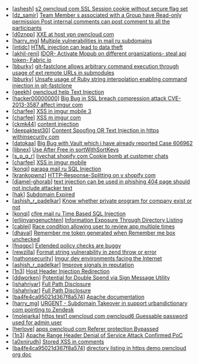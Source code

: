 * [[ashesh](https://hackerone.com/ashesh)] [s2 owncloud com SSL Session cookie without secure flag set](https://hackerone.com/reports/83856)
* [[dz_samir](https://hackerone.com/dz_samir)] [Team Member s associated with a Group have Read-only permission Post internal comments can post comment to all the participants ](https://hackerone.com/reports/107336)
* [[d0znpp](https://hackerone.com/d0znpp)] [XXE at host vpn owncloud com](https://hackerone.com/reports/105980)
* [[harry_mg](https://hackerone.com/harry_mg)] [Multiple vulnerabilities in mail ru subdomains](https://hackerone.com/reports/109373)
* [[intidc](https://hackerone.com/intidc)] [HTML injection can lead to data theft](https://hackerone.com/reports/110578)
* [[akhil-reni](https://hackerone.com/akhil-reni)] [IDOR- Activate Mopub on different organizations- steal api token- Fabric io](https://hackerone.com/reports/95552)
* [[bburky](https://hackerone.com/bburky)] [git-fastclone allows arbitrary command execution through usage of ext remote URLs in submodules](https://hackerone.com/reports/104465)
* [[bburky](https://hackerone.com/bburky)] [Unsafe usage of Ruby string interpolation enabling command injection in git-fastclone](https://hackerone.com/reports/105190)
* [[geekh](https://hackerone.com/geekh)] [owncloud help Text Injection](https://hackerone.com/reports/112304)
* [[hacker00000000](https://hackerone.com/hacker00000000)] [Big Bug in SSL  breach compression attack CVE-2013-3587 affect imgur com](https://hackerone.com/reports/111752)
* [[charfee](https://hackerone.com/charfee)] [XSS in imgur mobile 3](https://hackerone.com/reports/107036)
* [[charfee](https://hackerone.com/charfee)] [XSS m imgur com](https://hackerone.com/reports/97938)
* [[ckmk44](https://hackerone.com/ckmk44)] [content injection](https://hackerone.com/reports/102327)
* [[deepaktest30](https://hackerone.com/deepaktest30)] [Content Spoofing OR Text Injection in https  withinsecurity com](https://hackerone.com/reports/111094)
* [[datokaa](https://hackerone.com/datokaa)] [Big Bug with Vault which i have already reported Case 606962](https://hackerone.com/reports/65084)
* [[libnex](https://hackerone.com/libnex)] [Use After Free in sortWithSortKeys ](https://hackerone.com/reports/109175)
* [[s_p_q_r](https://hackerone.com/s_p_q_r)] [ livechat shopify com Cookie bomb at customer chats](https://hackerone.com/reports/105363)
* [[charfee](https://hackerone.com/charfee)] [XSS in imgur mobile](https://hackerone.com/reports/106982)
* [[konqi](https://hackerone.com/konqi)] [ parapa mail ru SQL Injection](https://hackerone.com/reports/109212)
* [[krankopwnz](https://hackerone.com/krankopwnz)] [HTTP-Response-Splitting on v shopify com](https://hackerone.com/reports/106427)
* [[djamel-ghorab](https://hackerone.com/djamel-ghorab)] [text injection can be used in phishing 404 page should not include attacker text](https://hackerone.com/reports/106350)
* [[hak](https://hackerone.com/hak)] [Subdomain Expired](https://hackerone.com/reports/101104)
* [[ashish_r_padelkar](https://hackerone.com/ashish_r_padelkar)] [Know whether private program for company exist or not](https://hackerone.com/reports/105887)
* [[konqi](https://hackerone.com/konqi)] [ cfire mail ru Time Based SQL Injection](https://hackerone.com/reports/107780)
* [[erlijnvangenuchten](https://hackerone.com/erlijnvangenuchten)] [Information Exposure Through Directory Listing](https://hackerone.com/reports/110655)
* [[cablej](https://hackerone.com/cablej)] [Race condition allowing user to review app multiple times](https://hackerone.com/reports/106360)
* [[dhaval](https://hackerone.com/dhaval)] [ Remember me token generated when Remember me box unchecked](https://hackerone.com/reports/105991)
* [[fnqgpc](https://hackerone.com/fnqgpc)] [Extended policy checks are buggy](https://hackerone.com/reports/109959)
* [[rewzilla](https://hackerone.com/rewzilla)] [Format string vulnerability in zend throw or error ](https://hackerone.com/reports/106548)
* [[nathonsecurity](https://hackerone.com/nathonsecurity)] [Imgur dev environments facing the Internet](https://hackerone.com/reports/100916)
* [[ashish_r_padelkar](https://hackerone.com/ashish_r_padelkar)] [Improve signals in reputation](https://hackerone.com/reports/106305)
* [[1n3](https://hackerone.com/1n3)] [Host Header Injection Redirection](https://hackerone.com/reports/94637)
* [[ddworken](https://hackerone.com/ddworken)] [Potential for Double Spend via Sign Message Utility](https://hackerone.com/reports/106315)
* [[ishahriyar](https://hackerone.com/ishahriyar)] [Full Path Disclosure ](https://hackerone.com/reports/85201)
* [[ishahriyar](https://hackerone.com/ishahriyar)] [Full Path Disclosure ](https://hackerone.com/reports/87505)
* [[ba4fe4ca95021d367f8a574](https://hackerone.com/ba4fe4ca95021d367f8a574)] [Apache documentation](https://hackerone.com/reports/90321)
* [[harry_mg](https://hackerone.com/harry_mg)] [URGENT - Subdomain Takeover in support urbandictionary com pointing to Zendesk](https://hackerone.com/reports/103432)
* [[molejarka](https://hackerone.com/molejarka)] [ https  test1 owncloud com owncloud6  Guessable password used for admin user](https://hackerone.com/reports/107849)
* [[herlove](https://hackerone.com/herlove)] [apps owncloud com Referer protection Bypassed](https://hackerone.com/reports/92644)
* [[1n3](https://hackerone.com/1n3)] [Apache Range Header Denial of Service Attack Confirmed PoC ](https://hackerone.com/reports/88904)
* [[a0xnirudh](https://hackerone.com/a0xnirudh)] [Stored XSS in comments](https://hackerone.com/reports/106779)
* [[ba4fe4ca95021d367f8a574](https://hackerone.com/ba4fe4ca95021d367f8a574)] [directory listing in https  demo owncloud org doc ](https://hackerone.com/reports/105149)
